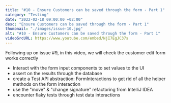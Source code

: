 ```yaml
---
title: "#10 - Ensure Customers can be saved through the form - Part 1"
category: "Testing"
date: "2022-02-18 09:00:00 +02:00"
desc: "Ensure Customers can be saved through the form - Part 1"
thumbnail: "./images/issue-10.jpg"
alt: "#10 - Ensure Customers can be saved through the form - Part 1"
videoSrcURL: https://www.youtube.com/embed/NjI7EgJC37s
---
```


Following up on issue #9, in this video, we will check the customer edit form works correctly

* Interact with the form input components to set values to the UI
* assert on the results through the database
* create a Test API abstraction: FormInteractions to get rid of all the helper methods on the form interaction
* use the "move" & "change signature" refactoring from IntelliJ IDEA
* encounter flaky tests through test data interactions